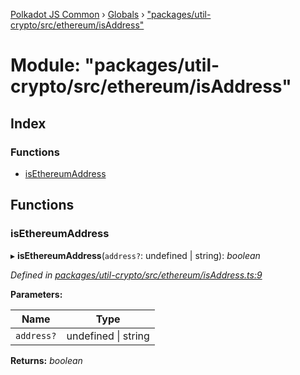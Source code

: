[Polkadot JS Common](../README.md) › [Globals](../globals.md) › ["packages/util-crypto/src/ethereum/isAddress"](_packages_util_crypto_src_ethereum_isaddress_.md)

# Module: "packages/util-crypto/src/ethereum/isAddress"

## Index

### Functions

* [isEthereumAddress](_packages_util_crypto_src_ethereum_isaddress_.md#isethereumaddress)

## Functions

###  isEthereumAddress

▸ **isEthereumAddress**(`address?`: undefined | string): *boolean*

*Defined in [packages/util-crypto/src/ethereum/isAddress.ts:9](https://github.com/polkadot-js/common/blob/d176c7471/packages/util-crypto/src/ethereum/isAddress.ts#L9)*

**Parameters:**

Name | Type |
------ | ------ |
`address?` | undefined &#124; string |

**Returns:** *boolean*
